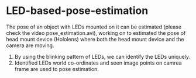 # LED-based-pose-estimation

The pose of an object with LEDs mounted on it can be estimated (please check the video pose_estimation.avi), working on to estimated the pose of head mount device (Hololens) where both the head mount device and the camera are moving. 
1. By using the blinking pattern of LEDs, we can identify the LEDs uniquely.
2. Identified LEDs world co-ordinates and seen image points on camrea frame are used to pose estimation.
